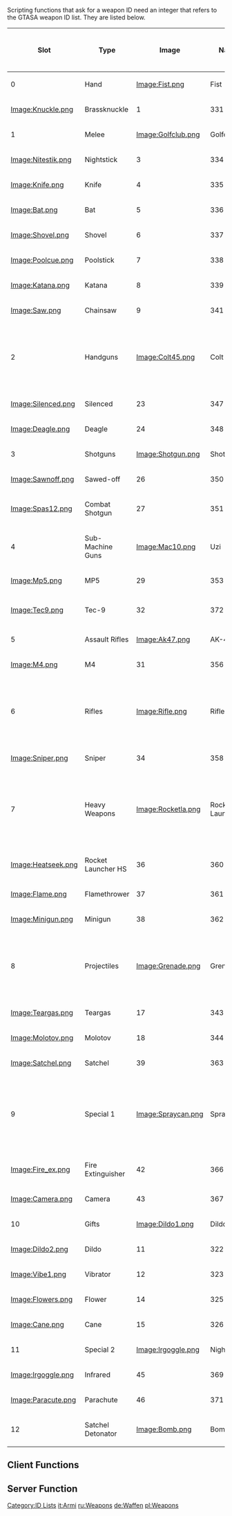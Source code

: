 Scripting functions that ask for a weapon ID need an integer that refers to the GTASA weapon ID list. They are listed below.

<table>
<thead>
<tr class="header">
<th><p>Slot</p></th>
<th><p>Type</p></th>
<th><p>Image</p></th>
<th><p>Name</p></th>
<th><p>ID</p></th>
<th><p>Model ID</p></th>
<th><p>Clip</p></th>
<th><p>Sharing slot ammo</p></th>
</tr>
</thead>
<tbody>
<tr class="odd">
<td><p>0</p></td>
<td><p>Hand</p></td>
<td><p><a href="/images/fist.png" title="wikilink">Image:Fist.png</a></p></td>
<td><p>Fist</p></td>
<td><p>0</p></td>
<td><p>-</p></td>
<td><p>-</p></td>
<td><p>-</p></td>
</tr>
<tr class="even">
<td><p><a href="/images/knuckle.png" title="wikilink">Image:Knuckle.png</a></p></td>
<td><p>Brassknuckle</p></td>
<td><p>1</p></td>
<td><p>331</p></td>
<td><p>-</p></td>
</tr>
<tr class="odd">
<td><p>1</p></td>
<td><p>Melee</p></td>
<td><p><a href="/images/golfclub.png" title="wikilink">Image:Golfclub.png</a></p></td>
<td><p>Golfclub</p></td>
<td><p>2</p></td>
<td><p>333</p></td>
<td><p>-</p></td>
<td><p>-</p></td>
</tr>
<tr class="even">
<td><p><a href="/images/nitestik.png" title="wikilink">Image:Nitestik.png</a></p></td>
<td><p>Nightstick</p></td>
<td><p>3</p></td>
<td><p>334</p></td>
<td><p>-</p></td>
</tr>
<tr class="odd">
<td><p><a href="/images/knife.png" title="wikilink">Image:Knife.png</a></p></td>
<td><p>Knife</p></td>
<td><p>4</p></td>
<td><p>335</p></td>
<td><p>-</p></td>
</tr>
<tr class="even">
<td><p><a href="/images/bat.png" title="wikilink">Image:Bat.png</a></p></td>
<td><p>Bat</p></td>
<td><p>5</p></td>
<td><p>336</p></td>
<td><p>-</p></td>
</tr>
<tr class="odd">
<td><p><a href="/images/shovel.png" title="wikilink">Image:Shovel.png</a></p></td>
<td><p>Shovel</p></td>
<td><p>6</p></td>
<td><p>337</p></td>
<td><p>-</p></td>
</tr>
<tr class="even">
<td><p><a href="/images/poolcue.png" title="wikilink">Image:Poolcue.png</a></p></td>
<td><p>Poolstick</p></td>
<td><p>7</p></td>
<td><p>338</p></td>
<td><p>-</p></td>
</tr>
<tr class="odd">
<td><p><a href="/images/katana.png" title="wikilink">Image:Katana.png</a></p></td>
<td><p>Katana</p></td>
<td><p>8</p></td>
<td><p>339</p></td>
<td><p>-</p></td>
</tr>
<tr class="even">
<td><p><a href="/images/saw.png" title="wikilink">Image:Saw.png</a></p></td>
<td><p>Chainsaw</p></td>
<td><p>9</p></td>
<td><p>341</p></td>
<td><p>-</p></td>
</tr>
<tr class="odd">
<td><p>2</p></td>
<td><p>Handguns</p></td>
<td><p><a href="/images/colt45.png" title="wikilink">Image:Colt45.png</a></p></td>
<td><p>Colt 45</p></td>
<td><p>22</p></td>
<td><p>346</p></td>
<td><p>17 (34)</p></td>
<td><p><strong>No</strong><br />
<em>Replacing handgun resets slot 2 ammo</em></p></td>
</tr>
<tr class="even">
<td><p><a href="/images/silenced.png" title="wikilink">Image:Silenced.png</a></p></td>
<td><p>Silenced</p></td>
<td><p>23</p></td>
<td><p>347</p></td>
<td><p>17</p></td>
</tr>
<tr class="odd">
<td><p><a href="/images/deagle.png" title="wikilink">Image:Deagle.png</a></p></td>
<td><p>Deagle</p></td>
<td><p>24</p></td>
<td><p>348</p></td>
<td><p>7</p></td>
</tr>
<tr class="even">
<td><p>3</p></td>
<td><p>Shotguns</p></td>
<td><p><a href="/images/shotgun.png" title="wikilink">Image:Shotgun.png</a></p></td>
<td><p>Shotgun</p></td>
<td><p>25</p></td>
<td><p>349</p></td>
<td><p>1</p></td>
<td><p>Yes</p></td>
</tr>
<tr class="odd">
<td><p><a href="/images/sawnoff.png" title="wikilink">Image:Sawnoff.png</a></p></td>
<td><p>Sawed-off</p></td>
<td><p>26</p></td>
<td><p>350</p></td>
<td><p>2 (4)</p></td>
</tr>
<tr class="even">
<td><p><a href="/images/spas12.png" title="wikilink">Image:Spas12.png</a></p></td>
<td><p>Combat Shotgun</p></td>
<td><p>27</p></td>
<td><p>351</p></td>
<td><p>7</p></td>
</tr>
<tr class="odd">
<td><p>4</p></td>
<td><p>Sub-Machine Guns</p></td>
<td><p><a href="/images/mac10.png" title="wikilink">Image:Mac10.png</a></p></td>
<td><p>Uzi</p></td>
<td><p>28</p></td>
<td><p>352</p></td>
<td><p>50 (100)</p></td>
<td><p>Yes</p></td>
</tr>
<tr class="even">
<td><p><a href="/images/mp5.png" title="wikilink">Image:Mp5.png</a></p></td>
<td><p>MP5</p></td>
<td><p>29</p></td>
<td><p>353</p></td>
<td><p>30</p></td>
</tr>
<tr class="odd">
<td><p><a href="/images/tec9.png" title="wikilink">Image:Tec9.png</a></p></td>
<td><p>Tec-9</p></td>
<td><p>32</p></td>
<td><p>372</p></td>
<td><p>50 (100)</p></td>
</tr>
<tr class="even">
<td><p>5</p></td>
<td><p>Assault Rifles</p></td>
<td><p><a href="/images/ak47.png" title="wikilink">Image:Ak47.png</a></p></td>
<td><p>AK-47</p></td>
<td><p>30</p></td>
<td><p>355</p></td>
<td><p>30</p></td>
<td><p>Yes</p></td>
</tr>
<tr class="odd">
<td><p><a href="/images/m4.png" title="wikilink">Image:M4.png</a></p></td>
<td><p>M4</p></td>
<td><p>31</p></td>
<td><p>356</p></td>
<td><p>50</p></td>
</tr>
<tr class="even">
<td><p>6</p></td>
<td><p>Rifles</p></td>
<td><p><a href="/images/rifle.png" title="wikilink">Image:Rifle.png</a></p></td>
<td><p>Rifle</p></td>
<td><p>33</p></td>
<td><p>357</p></td>
<td><p>1</p></td>
<td><p><strong>No</strong><br />
<em>Replacing rifle resets slot 6 ammo</em></p></td>
</tr>
<tr class="odd">
<td><p><a href="/images/sniper.png" title="wikilink">Image:Sniper.png</a></p></td>
<td><p>Sniper</p></td>
<td><p>34</p></td>
<td><p>358</p></td>
<td><p>1</p></td>
</tr>
<tr class="even">
<td><p>7</p></td>
<td><p>Heavy Weapons</p></td>
<td><p><a href="/images/rocketla.png" title="wikilink">Image:Rocketla.png</a></p></td>
<td><p>Rocket Launcher</p></td>
<td><p>35</p></td>
<td><p>359</p></td>
<td><p>1</p></td>
<td><p><strong>No</strong><br />
<em>Replacing heavy weapon resets slot 7 ammo</em></p></td>
</tr>
<tr class="odd">
<td><p><a href="/images/heatseek.png" title="wikilink">Image:Heatseek.png</a></p></td>
<td><p>Rocket Launcher HS</p></td>
<td><p>36</p></td>
<td><p>360</p></td>
<td><p>1</p></td>
</tr>
<tr class="even">
<td><p><a href="/images/flame.png" title="wikilink">Image:Flame.png</a></p></td>
<td><p>Flamethrower</p></td>
<td><p>37</p></td>
<td><p>361</p></td>
<td><p>50</p></td>
</tr>
<tr class="odd">
<td><p><a href="/images/minigun.png" title="wikilink">Image:Minigun.png</a></p></td>
<td><p>Minigun</p></td>
<td><p>38</p></td>
<td><p>362</p></td>
<td><p>500</p></td>
</tr>
<tr class="even">
<td><p>8</p></td>
<td><p>Projectiles</p></td>
<td><p><a href="/images/grenade.png" title="wikilink">Image:Grenade.png</a></p></td>
<td><p>Grenade</p></td>
<td><p>16</p></td>
<td><p>342</p></td>
<td><p>1</p></td>
<td><p><strong>No</strong><br />
<em>Replacing projectile resets slot 8 ammo</em></p></td>
</tr>
<tr class="odd">
<td><p><a href="/images/teargas.png" title="wikilink">Image:Teargas.png</a></p></td>
<td><p>Teargas</p></td>
<td><p>17</p></td>
<td><p>343</p></td>
<td><p>1</p></td>
</tr>
<tr class="even">
<td><p><a href="/images/molotov.png" title="wikilink">Image:Molotov.png</a></p></td>
<td><p>Molotov</p></td>
<td><p>18</p></td>
<td><p>344</p></td>
<td><p>1</p></td>
</tr>
<tr class="odd">
<td><p><a href="/images/satchel.png" title="wikilink">Image:Satchel.png</a></p></td>
<td><p>Satchel</p></td>
<td><p>39</p></td>
<td><p>363</p></td>
<td><p>1</p></td>
</tr>
<tr class="even">
<td><p>9</p></td>
<td><p>Special 1</p></td>
<td><p><a href="/images/spraycan.png" title="wikilink">Image:Spraycan.png</a></p></td>
<td><p>Spraycan</p></td>
<td><p>41</p></td>
<td><p>365</p></td>
<td><p>500</p></td>
<td><p><strong>No</strong><br />
<em>Replacing slot 9 weapon resets slot 9 ammo</em></p></td>
</tr>
<tr class="odd">
<td><p><a href="/images/fire_ex.png" title="wikilink">Image:Fire_ex.png</a></p></td>
<td><p>Fire Extinguisher</p></td>
<td><p>42</p></td>
<td><p>366</p></td>
<td><p>500</p></td>
</tr>
<tr class="even">
<td><p><a href="/images/camera.png" title="wikilink">Image:Camera.png</a></p></td>
<td><p>Camera</p></td>
<td><p>43</p></td>
<td><p>367</p></td>
<td><p>36</p></td>
</tr>
<tr class="odd">
<td><p>10</p></td>
<td><p>Gifts</p></td>
<td><p><a href="/images/dildo1.png" title="wikilink">Image:Dildo1.png</a></p></td>
<td><p>Dildo</p></td>
<td><p>10</p></td>
<td><p>321</p></td>
<td><p>-</p></td>
<td><p>-</p></td>
</tr>
<tr class="even">
<td><p><a href="/images/dildo2.png" title="wikilink">Image:Dildo2.png</a></p></td>
<td><p>Dildo</p></td>
<td><p>11</p></td>
<td><p>322</p></td>
<td><p>-</p></td>
</tr>
<tr class="odd">
<td><p><a href="/images/vibe1.png" title="wikilink">Image:Vibe1.png</a></p></td>
<td><p>Vibrator</p></td>
<td><p>12</p></td>
<td><p>323</p></td>
<td><p>-</p></td>
</tr>
<tr class="even">
<td><p><a href="/images/flowers.png" title="wikilink">Image:Flowers.png</a></p></td>
<td><p>Flower</p></td>
<td><p>14</p></td>
<td><p>325</p></td>
<td><p>-</p></td>
</tr>
<tr class="odd">
<td><p><a href="/images/cane.png" title="wikilink">Image:Cane.png</a></p></td>
<td><p>Cane</p></td>
<td><p>15</p></td>
<td><p>326</p></td>
<td><p>-</p></td>
</tr>
<tr class="even">
<td><p>11</p></td>
<td><p>Special 2</p></td>
<td><p><a href="/images/irgoggle.png" title="wikilink">Image:Irgoggle.png</a></p></td>
<td><p>Nightvision</p></td>
<td><p>44</p></td>
<td><p>368</p></td>
<td><p>-</p></td>
<td><p>-</p></td>
</tr>
<tr class="odd">
<td><p><a href="/images/irgoggle.png" title="wikilink">Image:Irgoggle.png</a></p></td>
<td><p>Infrared</p></td>
<td><p>45</p></td>
<td><p>369</p></td>
<td><p>-</p></td>
</tr>
<tr class="even">
<td><p><a href="/images/paracute.png" title="wikilink">Image:Paracute.png</a></p></td>
<td><p>Parachute</p></td>
<td><p>46</p></td>
<td><p>371</p></td>
<td><p>-</p></td>
</tr>
<tr class="odd">
<td><p>12</p></td>
<td><p>Satchel Detonator</p></td>
<td><p><a href="/images/bomb.png" title="wikilink">Image:Bomb.png</a></p></td>
<td><p>Bomb</p></td>
<td><p>40</p></td>
<td><p>364</p></td>
<td><p>-</p></td>
<td><p>-</p></td>
</tr>
</tbody>
</table>

Client Functions
----------------

Server Function
---------------

[Category:ID Lists](/docs/category-id_lists.md "wikilink") [it:Armi](/docs/it-armi.md "wikilink") [ru:Weapons](/docs/ru-weapons.md "wikilink") [de:Waffen](/docs/de-waffen.md "wikilink") [pl:Weapons](/docs/pl-weapons.md "wikilink")
